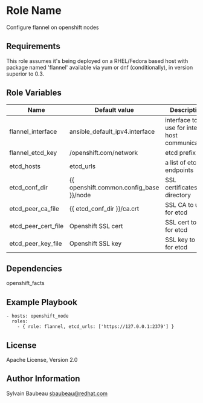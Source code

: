 Role Name
=========

Configure flannel on openshift nodes

Requirements
------------

This role assumes it's being deployed on a RHEL/Fedora based host with package
named 'flannel' available via yum or dnf (conditionally), in version superior
to 0.3.

Role Variables
--------------

| Name                | Default value                           | Description                                   |
|---------------------|-----------------------------------------|-----------------------------------------------|
| flannel_interface   | ansible_default_ipv4.interface          | interface to use for inter-host communication |
| flannel_etcd_key    | /openshift.com/network                  | etcd prefix                                   |
| etcd_hosts          | etcd_urls                               | a list of etcd endpoints                      |
| etcd_conf_dir       | {{ openshift.common.config_base }}/node | SSL certificates directory                    |
| etcd_peer_ca_file   | {{ etcd_conf_dir }}/ca.crt              | SSL CA to use for etcd                        |
| etcd_peer_cert_file | Openshift SSL cert                      | SSL cert to use for etcd                      |
| etcd_peer_key_file  | Openshift SSL key                       | SSL key to use for etcd                       |

Dependencies
------------

openshift_facts

Example Playbook
----------------

    - hosts: openshift_node
      roles:
        - { role: flannel, etcd_urls: ['https://127.0.0.1:2379'] }

License
-------

Apache License, Version 2.0

Author Information
------------------

Sylvain Baubeau <sbaubeau@redhat.com>
